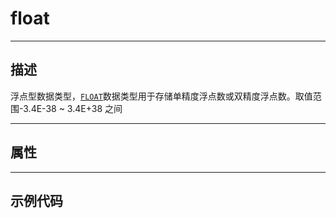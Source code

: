 # float

------------------------------------------------------------------------------------------
## 描述

浮点型数据类型，[`FLOAT`](/Api/DataType/Float.md)数据类型用于存储单精度浮点数或双精度浮点数。取值范围-3.4E-38 ~ 3.4E+38 之间

------------------------------------------------------------------------------------------
## 属性



------------------------------------------------------------------------------------------
## 示例代码